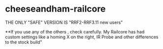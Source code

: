 # cheeseandham-railcore

THE ONLY "SAFE" VERSION IS "RRF2-RRF3.11 new users"

**If you use any of the others , check carefully. My Railcore has had custom settings like a homing X on the right, IR Probe and other differences to the stock build"
